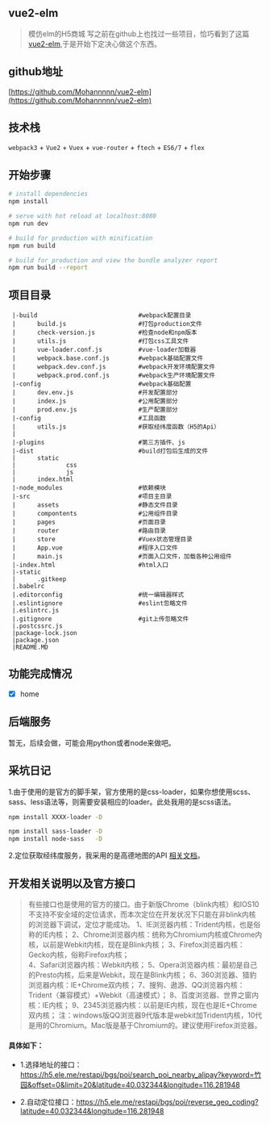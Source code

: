 ## vue2-elm
> 模仿elm的H5商城
 写之前在github上也找过一些项目，恰巧看到了这篇[vue2-elm](https://github.com/bailicangdu/vue2-elm),于是开始下定决心做这个东西。

## github地址
[https://github.com/Mohannnnn/vue2-elm](https://github.com/Mohannnnn/vue2-elm)

## 技术栈

`webpack3` + `Vue2` + `Vuex` + `vue-router` + `ftech` + `ES6/7` + `flex`

## 开始步骤

``` bash
# install dependencies
npm install

# serve with hot reload at localhost:8080
npm run dev

# build for production with minification
npm run build

# build for production and view the bundle analyzer report
npm run build --report
```

## 项目目录

```
 |-build                            #webpack配置目录
 |      build.js                    #打包production文件
 |      check-version.js            #检查node和npm版本
 |      utils.js                    #打包css工具文件
 |      vue-loader.conf.js          #vue-loader加载器
 |      webpack.base.conf.js        #webpack基础配置文件
 |      webpack.dev.conf.js         #webpack开发环境配置文件
 |      webpack.prod.conf.js        #webpack生产环境配置文件
 |-config                           #webpack基础配置
 |      dev.env.js                  #开发配置部分    
 |      index.js                    #公用配置部分
 |      prod.env.js                 #生产配置部分
 |-config                           #工具函数
 |      utils.js                    #获取经纬度函数（H5的Api）
 |      
 |-plugins                          #第三方插件、js
 |-dist                             #build打包后生成的文件
 |      static
 |              css
 |              js
 |      index.html
 |-node_modules                     #依赖模块
 |-src                              #项目主目录
 |      assets                      #静态文件目录
 |      compontents                 #公用组件目录
 |      pages                       #页面目录
 |      router                      #路由目录
 |      store                       #Vuex状态管理目录
 |      App.vue                     #程序入口文件
 |      main.js                     #页面入口文件，加载各种公用组件
 |-index.html                       #html入口
 |-static
 |      .gitkeep
 |.babelrc                          
 |.editorconfig                     #统一编辑器样式
 |.eslintignore                     #eslint忽略文件
 |.eslintrc.js                      
 |.gitignore                        #git上传忽略文件
 |.postcssrc.js                     
 |package-lock.json                 
 |package.json                          
 |README.MD
```
## 功能完成情况

- [x] home

## 后端服务

暂无，后续会做，可能会用python或者node来做吧。

## 采坑日记

1.由于使用的是官方的脚手架，官方使用的是css-loader，如果你想使用scss、sass、less语法等，则需要安装相应的loader。此处我用的是scss语法。

``` bash
npm install XXXX-loader -D

npm install sass-loader -D
npm install node-sass   -D
```
2.定位获取经纬度服务，我采用的是高德地图的API [相关文档](https://lbs.amap.com/api/javascript-api/example/location/browser-location)。

## 开发相关说明以及官方接口

> 有些接口也是使用的官方的接口。由于新版Chrome（blink内核）和IOS10不支持不安全域的定位请求，而本次定位在开发状况下只能在非blink内核的浏览器下调试，定位才能成功。
 1、IE浏览器内核：Trident内核，也是俗称的IE内核； 
 2、Chrome浏览器内核：统称为Chromium内核或Chrome内核，以前是Webkit内核，现在是Blink内核； 
 3、Firefox浏览器内核：Gecko内核，俗称Firefox内核；  
 4、Safari浏览器内核：Webkit内核； 
 5、Opera浏览器内核：最初是自己的Presto内核，后来是Webkit，现在是Blink内核； 
 6、360浏览器、猎豹浏览器内核：IE+Chrome双内核； 
 7、搜狗、遨游、QQ浏览器内核：Trident（兼容模式）+Webkit（高速模式）；
 8、百度浏览器、世界之窗内核：IE内核； 
 9、2345浏览器内核：以前是IE内核，现在也是IE+Chrome双内核；
 注：windows版QQ浏览器9代版本是webkit加Trident内核，10代是用的Chromium。Mac版是基于Chromium的。建议使用Firefox浏览器。

#### 具体如下：

- 1.选择地址的接口：https://h5.ele.me/restapi/bgs/poi/search_poi_nearby_alipay?keyword=竹园&offset=0&limit=20&latitude=40.032344&longitude=116.281948

- 2.自动定位接口：https://h5.ele.me/restapi/bgs/poi/reverse_geo_coding?latitude=40.032344&longitude=116.281948